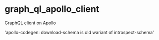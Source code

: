# graph_ql_apollo_client
GraphQL client on Apollo

'apollo-codegen: download-schema is old wariant of introspect-schema'